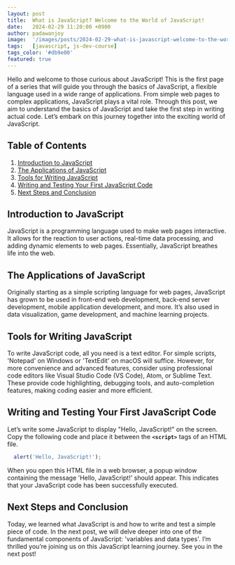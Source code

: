 ```yaml
---
layout: post
title:  What is JavaScript? Welcome to the World of JavaScript!
date:   2024-02-29 11:20:00 +0900
author: padawanjoy
image:  '/images/posts/2024-02-29-what-is-javascript-welcome-to-the-world-of-javascript/01.webp'
tags:   [javascript, js-dev-course]
tags_color: '#db9e00'
featured: true
---
```

Hello and welcome to those curious about JavaScript! This is the first page of a series that will guide you through the basics of JavaScript, a flexible language used in a wide range of applications. From simple web pages to complex applications, JavaScript plays a vital role. Through this post, we aim to understand the basics of JavaScript and take the first step in writing actual code. Let’s embark on this journey together into the exciting world of JavaScript.

## Table of Contents
1. [Introduction to JavaScript](#introduction-to-javascript)
2. [The Applications of JavaScript](#the-applications-of-javascript)
3. [Tools for Writing JavaScript](#tools-for-writing-javascript)
4. [Writing and Testing Your First JavaScript Code](#writing-and-testing-your-first-javascript-code)
5. [Next Steps and Conclusion](#next-steps-and-conclusion)

## Introduction to JavaScript
JavaScript is a programming language used to make web pages interactive. It allows for the reaction to user actions, real-time data processing, and adding dynamic elements to web pages. Essentially, JavaScript breathes life into the web.

## The Applications of JavaScript
Originally starting as a simple scripting language for web pages, JavaScript has grown to be used in front-end web development, back-end server development, mobile application development, and more. It’s also used in data visualization, game development, and machine learning projects.

## Tools for Writing JavaScript
To write JavaScript code, all you need is a text editor. For simple scripts, 'Notepad' on Windows or 'TextEdit' on macOS will suffice. However, for more convenience and advanced features, consider using professional code editors like Visual Studio Code (VS Code), Atom, or Sublime Text. These provide code highlighting, debugging tools, and auto-completion features, making coding easier and more efficient.

## Writing and Testing Your First JavaScript Code
Let’s write some JavaScript to display "Hello, JavaScript!" on the screen. Copy the following code and place it between the **`<script>`** tags of an HTML file.

```javascript
  alert('Hello, JavaScript!');
```

When you open this HTML file in a web browser, a popup window containing the message 'Hello, JavaScript!' should appear. This indicates that your JavaScript code has been successfully executed.

## Next Steps and Conclusion
Today, we learned what JavaScript is and how to write and test a simple piece of code. In the next post, we will delve deeper into one of the fundamental components of JavaScript: 'variables and data types'. I’m thrilled you’re joining us on this JavaScript learning journey. See you in the next post!


